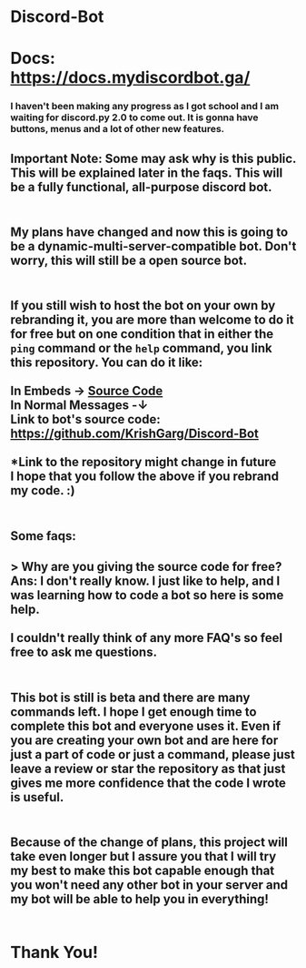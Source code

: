 # Discord-Bot
# Docs: https://docs.mydiscordbot.ga/
### I haven't been making any progress as I got school and I am waiting for discord.py 2.0 to come out. It is gonna have buttons, menus and a lot of other new features.
## Important Note: Some may ask why is this public. This will be explained later in the faqs. This will be a fully functional, all-purpose discord bot. <br><br>
## My plans have changed and now this is going to be a dynamic-multi-server-compatible bot. Don't worry, this will still be a open source bot.<br><br>
## If you still wish to host the bot on your own by rebranding it, you are more than welcome to do it for free but on one condition that in either the `ping` command or the `help` command, you link this repository. You can do it like: <br><br> In Embeds -> [Source Code](https://github.com/KrishGarg/Discord-Bot) <br>In Normal Messages -↓ <br>Link to bot's source code: <br>https://github.com/KrishGarg/Discord-Bot<br><br>*Link to the repository might change in future<br>I hope that you follow the above if you rebrand my code. :) <br><br>
## Some faqs:
## \> Why are you giving the source code for free? <br>Ans: I don't really know. I just like to help, and I was learning how to code a bot so here is some help.<br><br>I couldn't really think of any more FAQ's so feel free to ask me questions.<br><br>
## This bot is still is beta and there are many commands left. I hope I get enough time to complete this bot and everyone uses it. Even if you are creating your own bot and are here for just a part of code or just a command, please just leave a review or star the repository as that just gives me more confidence that the code I wrote is useful.<br><br>
## Because of the change of plans, this project will take even longer but I assure you that I will try my best to make this bot capable enough that you won't need any other bot in your server and my bot will be able to help you in everything!<br><br>
# Thank You!
